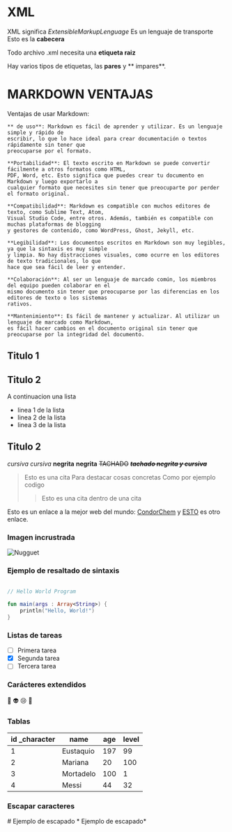 # XML
XML significa _ExtensibleMarkupLenguage_ 
Es un lenguaje de transporte
Esto es la **cabecera** <?xml version="1.0" encoding="UTF-8"?>

Todo archivo .xml necesita una **etiqueta raiz**

Hay varios tipos de etiquetas, las **pares** y ** impares**.



# MARKDOWN VENTAJAS
Ventajas de usar Markdown:

    ** de uso**: Markdown es fácil de aprender y utilizar. Es un lenguaje simple y rápido de 
	escribir, lo que lo hace ideal para crear documentación o textos rápidamente sin tener que 
	preocuparse por el formato.

    **Portabilidad**: El texto escrito en Markdown se puede convertir fácilmente a otros formatos como HTML, 
	PDF, Word, etc. Esto significa que puedes crear tu documento en Markdown y luego exportarlo a 
	cualquier formato que necesites sin tener que preocuparte por perder el formato original.

    **Compatibilidad**: Markdown es compatible con muchos editores de texto, como Sublime Text, Atom, 
	Visual Studio Code, entre otros. Además, también es compatible con muchas plataformas de blogging 
	y gestores de contenido, como WordPress, Ghost, Jekyll, etc.

    **Legibilidad**: Los documentos escritos en Markdown son muy legibles, ya que la sintaxis es muy simple 
	y limpia. No hay distracciones visuales, como ocurre en los editores de texto tradicionales, lo que 
	hace que sea fácil de leer y entender.

    **Colaboración**: Al ser un lenguaje de marcado común, los miembros del equipo pueden colaborar en el 
	mismo documento sin tener que preocuparse por las diferencias en los editores de texto o los sistemas 
	rativos.

    **Mantenimiento**: Es fácil de mantener y actualizar. Al utilizar un lenguaje de marcado como Markdown, 
	es fácil hacer cambios en el documento original sin tener que preocuparse por la integridad del documento.


## Titulo 1

## Titulo 2
A continuacion una lista

* linea 1 de la lista
* linea 2 de la lista
* linea 3 de la lista

## Titulo 2
*cursiva* _cursiva_
**negrita** __negrita__
~~TACHADO~~
~~***tachado negrita y cursiva***~~

> Esto es una cita
> Para destacar cosas concretas
> Como por ejemplo codigo
>> Esto es una cita dentro de una cita

Esto es un enlace a la mejor web del mundo:
[CondorChem](http://condorchem.com)
y [ESTO](http://enti.cat) es otro enlace.

### Imagen incrustrada
![Nugguet](https://i.etsystatic.com/18862914/r/il/9ddd2d/3355087118/il_570xN.3355087118_rgbz.jpg)

### Ejemplo de resaltado de sintaxis
```kotlin
	
// Hello World Program

fun main(args : Array<String>) {
    println("Hello, World!")
}

```

### Listas de tareas
- [ ] Primera tarea
- [X] Segunda tarea
- [ ] Tercera tarea

### Carácteres extendidos
:poop: :alien: :cry: :imp:

### Tablas

| id _character | name | age | level |
| --- | --- | --- | --- |
| 1 | Eustaquio | 197 | 99 |
| 2 | Mariana | 20 | 100 |
| 3 | Mortadelo | 100 | 1 |
| 4 | Messi | 44 | 32 |

### Escapar caracteres

\# Ejemplo de escapado
\* Ejemplo de escapado\*